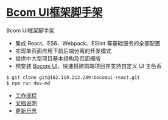 # [Bcom UI框架脚手架](http://#)
Bcom UI框架脚手架

- 集成 React、ES6、Webpack、ESlint 等基础服务的全部配置
- 实现单页面应用下前后端分离的开发模式
- 提供中大型项目基本结构及页面模版
- 预安装 [Bocom UI](/)，快速搭建前端项目并支持自定义 UI 主色系

```sh
$ git clone git@182.119.212.249:bocomui-react.git
$ npm run dev-md
```

- [工作流程](/scaffolding/workflow)
- [文档说明](/scaffolding/docs)
- [更新日志](/scaffolding/changelog)


